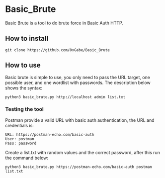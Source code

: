 # Basic_Brute
Basic Brute is a tool to do brute force in Basic Auth HTTP. 

## How to install

```
git clone https://github.com/0xGabe/Basic_Brute
```

## How to use

Basic brute is simple to use, you only need to pass the URL target, one possible user, and one wordlist with passwords. The description below shows the syntax:

```
python3 basic_brute.py http://localhost admin list.txt
```
### Testing the tool

Postman provide a valid URL with basic auth authentication, the URL and credentials is:

```
URL: https://postman-echo.com/basic-auth
User: postman
Pass: password
```

Create a list.txt with random values and the correct password, after this run the command below:

```
python3 basic_brute.py https://postman-echo.com/basic-auth postman list.txt
```
